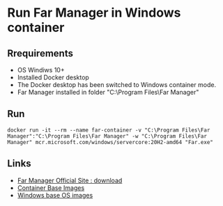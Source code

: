 # Run Far Manager in Windows container

## Rrequirements
* OS Windiws 10+
* Installed Docker desktop
* The Docker desktop has been switched to Windows container mode.
* Far Manager installed in folder "C:\Program Files\Far Manager"

## Run
```
docker run -it --rm --name far-container -v "C:\Program Files\Far Manager":"C:\Program Files\Far Manager" -w "C:\Program Files\Far Manager" mcr.microsoft.com/windows/servercore:20H2-amd64 "Far.exe"
```


## Links
* [Far Manager Official Site : download](https://farmanager.com/download.php?l=en)
* [Container Base Images](https://docs.microsoft.com/en-us/virtualization/windowscontainers/manage-containers/container-base-images)
* [Windows base OS images](https://hub.docker.com/_/microsoft-windows-base-os-images)